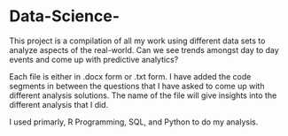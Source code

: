 # Data-Science-

This project is a compilation of all my work using different data sets to analyze aspects of the real-world. Can we see trends amongst 
day to day events and come up with predictive analytics? 

Each file is either in .docx form or .txt form. I have added the code segments in between the questions that I have asked to come up with different analysis solutions. The name of the file will give insights into the different analysis that I did. 

I used primarly, R Programming, SQL, and Python to do my analysis. 
